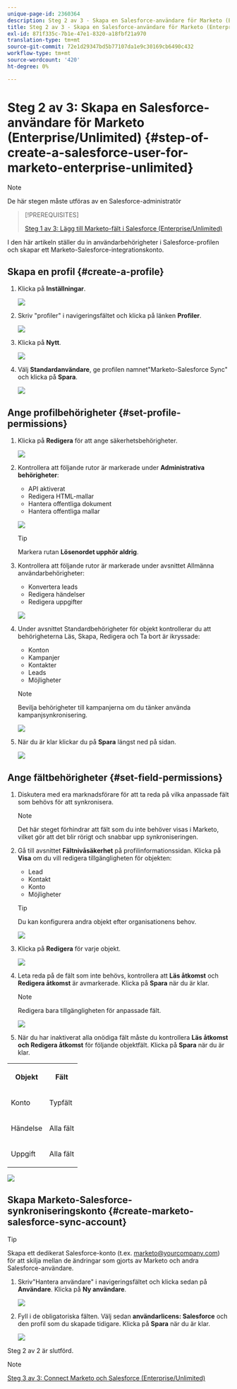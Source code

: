 ```yaml
---
unique-page-id: 2360364
description: Steg 2 av 3 - Skapa en Salesforce-användare för Marketo (Enterprise/Unlimited) - Marketo Docs - Produktdokumentation
title: Steg 2 av 3 - Skapa en Salesforce-användare för Marketo (Enterprise/Unlimited)
exl-id: 871f335c-7b1e-47e1-8320-a18fbf21a970
translation-type: tm+mt
source-git-commit: 72e1d29347bd5b77107da1e9c30169cb6490c432
workflow-type: tm+mt
source-wordcount: '420'
ht-degree: 0%

---
```


# Steg 2 av 3: Skapa en Salesforce-användare för Marketo (Enterprise/Unlimited) {#step-of-create-a-salesforce-user-for-marketo-enterprise-unlimited}

>[!NOTE]
>
>De här stegen måste utföras av en Salesforce-administratör

>[!PREREQUISITES]
>
>[Steg 1 av 3: Lägg till Marketo-fält i Salesforce (Enterprise/Unlimited)](/help/marketo/product-docs/crm-sync/salesforce-sync/setup/enterprise-unlimited-edition/step-1-of-3-add-marketo-fields-to-salesforce-enterprise-unlimited.md)

I den här artikeln ställer du in användarbehörigheter i Salesforce-profilen och skapar ett Marketo-Salesforce-integrationskonto.

## Skapa en profil {#create-a-profile}

1. Klicka på **Inställningar**.

   ![](assets/image2015-6-11-16-3a15-3a27.png)

1. Skriv &quot;profiler&quot; i navigeringsfältet och klicka på länken **Profiler**.

   ![](assets/sfdc-profiles-hands.png)

1. Klicka på **Nytt**.

   ![](assets/image2014-12-9-9-3a19-3a15.png)

1. Välj **Standardanvändare**, ge profilen namnet&quot;Marketo-Salesforce Sync&quot; och klicka på **Spara**.

   ![](assets/image2014-12-9-9-3a19-3a22.png)

## Ange profilbehörigheter {#set-profile-permissions}

1. Klicka på **Redigera** för att ange säkerhetsbehörigheter.

   ![](assets/image2014-12-9-9-3a19-3a30.png)

1. Kontrollera att följande rutor är markerade under **Administrativa behörigheter**:

   * API aktiverat
   * Redigera HTML-mallar
   * Hantera offentliga dokument
   * Hantera offentliga mallar

   ![](assets/image2014-12-9-9-3a19-3a38.png)

   >[!TIP]
   >
   >Markera rutan **Lösenordet upphör aldrig**.

1. Kontrollera att följande rutor är markerade under avsnittet Allmänna användarbehörigheter:

   * Konvertera leads
   * Redigera händelser
   * Redigera uppgifter

   ![](assets/image2014-12-9-9-3a19-3a47.png)

1. Under avsnittet Standardbehörigheter för objekt kontrollerar du att behörigheterna Läs, Skapa, Redigera och Ta bort är ikryssade:

   * Konton
   * Kampanjer
   * Kontakter
   * Leads
   * Möjligheter

   >[!NOTE]
   >
   >Bevilja behörigheter till kampanjerna om du tänker använda kampanjsynkronisering.

   ![](assets/image2014-12-9-9-3a19-3a57.png)

1. När du är klar klickar du på **Spara** längst ned på sidan.

   ![](assets/image2014-12-9-9-3a20-3a5.png)

## Ange fältbehörigheter {#set-field-permissions}

1. Diskutera med era marknadsförare för att ta reda på vilka anpassade fält som behövs för att synkronisera.

   >[!NOTE]
   >
   >Det här steget förhindrar att fält som du inte behöver visas i Marketo, vilket gör att det blir rörigt och snabbar upp synkroniseringen.

1. Gå till avsnittet **Fältnivåsäkerhet** på profilinformationssidan. Klicka på **Visa** om du vill redigera tillgängligheten för objekten:

   * Lead
   * Kontakt
   * Konto
   * Möjligheter

   >[!TIP]
   >
   >Du kan konfigurera andra objekt efter organisationens behov.

   ![](assets/image2014-12-9-9-3a20-3a14.png)

1. Klicka på **Redigera** för varje objekt.

   ![](assets/sfdc-sync-field-edit1.png)

1. Leta reda på de fält som inte behövs, kontrollera att **Läs åtkomst** och **Redigera åtkomst** är avmarkerade. Klicka på **Spara** när du är klar.

   >[!NOTE]
   >
   >Redigera bara tillgängligheten för anpassade fält.

   ![](assets/sfdc-sync-field-edit2.png)

1. När du har inaktiverat alla onödiga fält måste du kontrollera **Läs åtkomst och Redigera åtkomst** för följande objektfält. Klicka på **Spara** när du är klar.

<table> 
 <tbody> 
  <tr> 
   <th colspan="1" rowspan="1"><p>Objekt</p></th> 
   <th colspan="1" rowspan="1"><p>Fält</p></th> 
  </tr> 
  <tr> 
   <td colspan="1" rowspan="1"><p>Konto</p></td> 
   <td colspan="1" rowspan="1"><p>Typfält</p></td> 
  </tr> 
  <tr> 
   <td colspan="1" rowspan="1"><p>Händelse</p></td> 
   <td colspan="1" rowspan="1"><p>Alla fält</p></td> 
  </tr> 
  <tr> 
   <td colspan="1" rowspan="1"><p>Uppgift</p></td> 
   <td colspan="1" rowspan="1"><p>Alla fält</p></td> 
  </tr> 
 </tbody> 
</table>

![](assets/sfdc-check-the-boxes.png)

## Skapa Marketo-Salesforce-synkroniseringskonto {#create-marketo-salesforce-sync-account}

>[!TIP]
>
>Skapa ett dedikerat Salesforce-konto (t.ex. marketo@yourcompany.com) för att skilja mellan de ändringar som gjorts av Marketo och andra Salesforce-användare.

1. Skriv&quot;Hantera användare&quot; i navigeringsfältet och klicka sedan på **Användare**. Klicka på **Ny användare**.

   ![](assets/sfdc-new-users.png)

1. Fyll i de obligatoriska fälten. Välj sedan **användarlicens: Salesforce** och den profil som du skapade tidigare. Klicka på **Spara** när du är klar.

   ![](assets/image2014-12-9-9-3a20-3a56.png)

Steg 2 av 2 är slutförd.

>[!NOTE]
>
>[Steg 3 av 3: Connect Marketo och Salesforce (Enterprise/Unlimited)](/help/marketo/product-docs/crm-sync/salesforce-sync/setup/enterprise-unlimited-edition/step-3-of-3-connect-marketo-and-salesforce-enterprise-unlimited.md)
